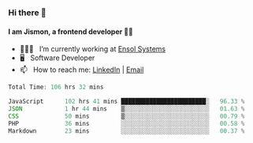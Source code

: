### Hi there 👋

#### I am Jismon, a frontend developer 👦🏻

- 🧑🏻‍💻   &nbsp; I’m currently working at <a href='https://www.ensolsystems.com/' target="_blank">Ensol Systems</a>
- 🖥   &nbsp; Software Developer
- 📫   &nbsp; How to reach me: <a href='https://www.linkedin.com/in/jismonthomas/'>LinkedIn</a> | <a href='mailto:hellojismonthomas@gmail.com'>Email</a>

<!--START_SECTION:waka-->

```javascript
Total Time: 106 hrs 32 mins

JavaScript      102 hrs 41 mins ████████████████████████░   96.33 %
JSON            1 hr 44 mins    ▒░░░░░░░░░░░░░░░░░░░░░░░░   01.63 %
CSS             50 mins         ▒░░░░░░░░░░░░░░░░░░░░░░░░   00.79 %
PHP             36 mins         ░░░░░░░░░░░░░░░░░░░░░░░░░   00.58 %
Markdown        23 mins         ░░░░░░░░░░░░░░░░░░░░░░░░░   00.37 %
```

<!--END_SECTION:waka-->

<!--
**jismonthomas/jismonthomas** is a ✨ _special_ ✨ repository because its `README.md` (this file) appears on your GitHub profile.

Here are some ideas to get you started:

- 🔭 I’m currently working on ...
- 🌱 I’m currently learning ...
- 👯 I’m looking to collaborate on ...
- 🤔 I’m looking for help with ...
- 💬 Ask me about ...
- 📫 How to reach me: ...
- 😄 Pronouns: ...
- ⚡ Fun fact: ...
-->
